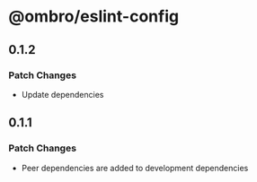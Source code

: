 # @ombro/eslint-config

## 0.1.2

### Patch Changes

- Update dependencies

## 0.1.1

### Patch Changes

- Peer dependencies are added to development dependencies
